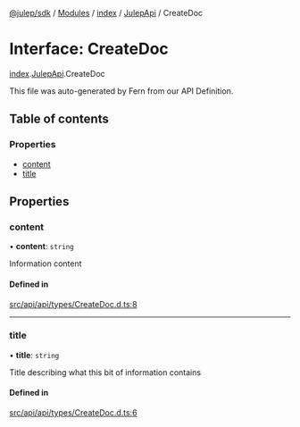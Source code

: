 [@julep/sdk](../README.md) / [Modules](../modules.md) / [index](../modules/index.md) / [JulepApi](../modules/index.JulepApi.md) / CreateDoc

# Interface: CreateDoc

[index](../modules/index.md).[JulepApi](../modules/index.JulepApi.md).CreateDoc

This file was auto-generated by Fern from our API Definition.

## Table of contents

### Properties

- [content](index.JulepApi.CreateDoc.md#content)
- [title](index.JulepApi.CreateDoc.md#title)

## Properties

### content

• **content**: `string`

Information content

#### Defined in

[src/api/api/types/CreateDoc.d.ts:8](https://github.com/julep-ai/samantha-dev/blob/4200383/sdks/js/src/api/api/types/CreateDoc.d.ts#L8)

___

### title

• **title**: `string`

Title describing what this bit of information contains

#### Defined in

[src/api/api/types/CreateDoc.d.ts:6](https://github.com/julep-ai/samantha-dev/blob/4200383/sdks/js/src/api/api/types/CreateDoc.d.ts#L6)
